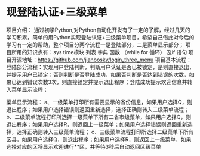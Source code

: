 # 现登陆认证+三级菜单
项目介绍：
通过初学Python,对Python自动化开发有了一定的了解，经过几天的学习积累，简单的用Python实现登陆认证+三级菜单项目，希望自己借此对今后的学习有一定的帮助，整个项目分两个流程一是登陆部分，二是菜单显示部分；
项目所用的知识点有：sys time模块 列表 字典 函数 （while for 循环） 及if 语句
项目开源地址：https://github.com/jianbosky/login_three_menu
项目基本流程：
登陆部分流程：实现用户登陆判断，判断用户认证是否已被锁定，是则直接退出，并提示用户已锁定；否则判断是否登陆成功，如果否判断是否达到错误的次数，如果已达到错误次数3次，则直接锁定并提示退出程序；登陆成功提示欢迎信息并转入菜单显示流程；

菜单显示流程：
a、一级菜单打印所有需要显示的省份信息，如果用户选择Q，则退出程序；如果用户选择错误则返回重新选择，选择正确则转入二级菜单流程；
b、二级菜单流程打印所选择一级菜单下所有二省市级菜单，如果用户选择Q，则退出程序；如果用户选择R，则返回上一级菜单；如果用户选择错误则返回重新选择，选择正确则转入三级菜单流程；
c、三级菜单流程打印所选择二级菜单下所有区县，如果用户选择Q，则退出程序；如果用户选择R，则返回上一级菜单，如果选择对应的区将显示欢迎进行**区，并等待3秒后自动返回区级菜单

